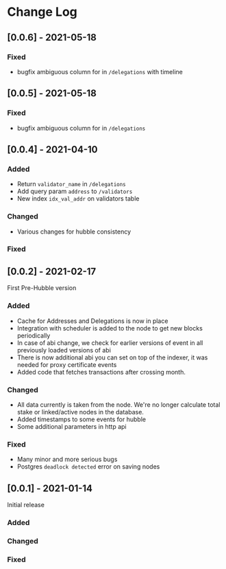 # Change Log

## [0.0.6] - 2021-05-18
### Fixed
- bugfix ambiguous column for in `/delegations` with timeline


## [0.0.5] - 2021-05-18
### Fixed
- bugfix ambiguous column for in `/delegations`

## [0.0.4] - 2021-04-10
### Added
- Return `validator_name` in `/delegations`
- Add query param `address` to `/validators`
- New index `idx_val_addr` on validators table

### Changed
- Various changes for hubble consistency
### Fixed

## [0.0.2] - 2021-02-17

First Pre-Hubble version

### Added
- Cache for Addresses and Delegations is now in place
- Integration with scheduler is added to the node to get new blocks periodically
- In case of abi change, we check for earlier versions of event in all previously loaded versions of abi
- There is now additional abi you can set on top of the indexer, it was needed for proxy certificate events
- Added code that fetches transactions after crossing month.

### Changed
- All data currently is taken from the node. We're no longer calculate total stake or linked/active nodes in the database.
- Added timestamps to some events for hubble
- Some additional parameters in http api

### Fixed
- Many minor and more serious bugs
- Postgres `deadlock detected` error on saving nodes


## [0.0.1] - 2021-01-14

Initial release

### Added
### Changed
### Fixed

